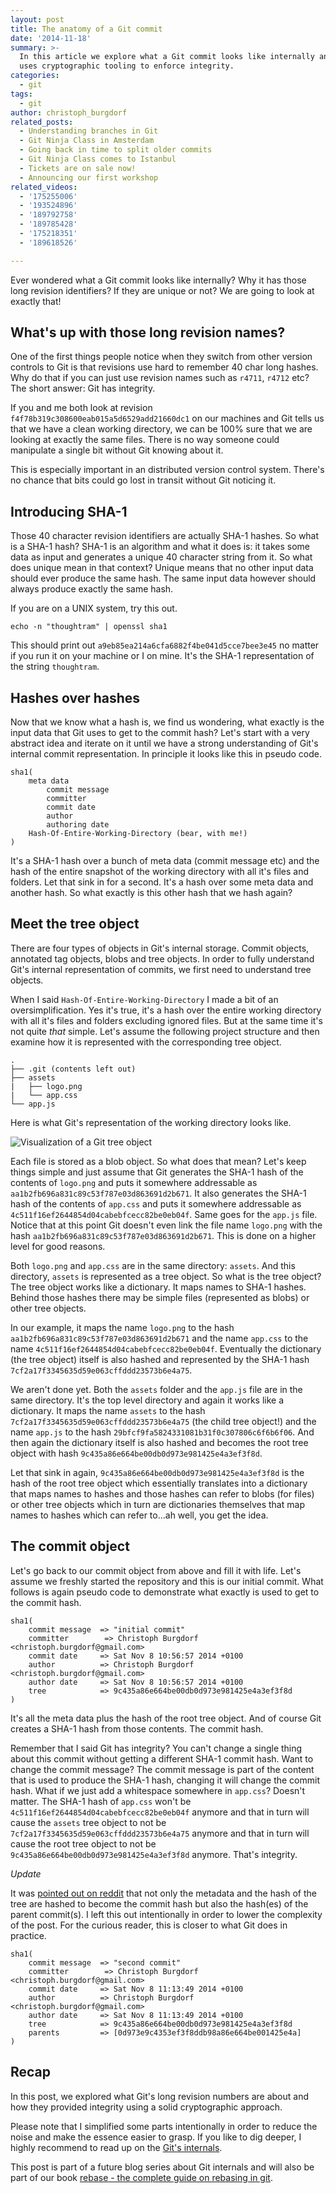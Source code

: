 ```yaml
---
layout: post
title: The anatomy of a Git commit
date: '2014-11-18'
summary: >-
  In this article we explore what a Git commit looks like internally and how Git
  uses cryptographic tooling to enforce integrity.
categories: 
  - git
tags:
  - git
author: christoph_burgdorf
related_posts:
  - Understanding branches in Git
  - Git Ninja Class in Amsterdam
  - Going back in time to split older commits
  - Git Ninja Class comes to Istanbul
  - Tickets are on sale now!
  - Announcing our first workshop
related_videos:
  - '175255006'
  - '193524896'
  - '189792758'
  - '189785428'
  - '175218351'
  - '189618526'

---
```


Ever wondered what a Git commit looks like internally? Why it has those long revision identifiers? If they are unique or not? We are going to look at exactly that!

## What's up with those long revision names?

One of the first things people notice when they switch from other version controls to Git is that revisions use hard to remember 40 char long hashes. Why do that if you can just use revision names such as `r4711`, `r4712` etc? The short answer: Git has integrity. 

If you and me both look at revision `f4f78b319c308600eab015a5d6529add21660dc1` on our machines and Git tells us that we have a clean working directory, we can be 100% sure that we are looking at exactly the same files. There is no way someone could manipulate a single bit without Git knowing about it.

This is especially important in an distributed version control system. There's no chance that bits could go lost in transit without Git noticing it.

## Introducing SHA-1 

Those 40 character revision identifiers are actually SHA-1 hashes. So what is a SHA-1 hash? SHA-1 is an algorithm and what it does is: it takes some data as input and generates a unique 40 character string from it. So what does unique mean in that context? Unique means that no other input data should ever produce the same hash. The same input data however should always produce exactly the same hash.

If you are on a UNIX system, try this out.

`echo -n "thoughtram" | openssl sha1`

This should print out `a9eb85ea214a6cfa6882f4be041d5cce7bee3e45` no matter if you run it on your machine or I on mine. It's the SHA-1 representation of the string `thoughtram`.

## Hashes over hashes

Now that we know what a hash is, we find us wondering, what exactly is the input data that Git uses to get to the commit hash? Let's start with a very abstract idea and iterate on it until we have a strong understanding of Git's internal commit representation. In principle it looks like this in pseudo code.

    sha1(
        meta data
            commit message
            committer
            commit date
            author
            authoring date
        Hash-Of-Entire-Working-Directory (bear, with me!)
    )

It's a SHA-1 hash over a bunch of meta data (commit message etc) and the hash of the entire snapshot of the working directory with all it's files and folders. Let that sink in for a second. It's a hash over some meta data and another hash. So what exactly is this other hash that we hash again?

## Meet the tree object

There are four types of objects in Git's internal storage. Commit objects, annotated tag objects, blobs and tree objects. In order to fully understand Git's internal representation of commits, we first need to understand tree objects.

When I said `Hash-Of-Entire-Working-Directory` I made a bit of an oversimplification. Yes it's true, it's a hash over the entire working directory with all it's files and folders excluding ignored files. But at the same time it's not quite *that* simple. Let's assume the following project structure and then examine how it is represented with the corresponding tree object.

    .
    ├── .git (contents left out)
    ├── assets
    |   ├── logo.png
    |   └── app.css
    └── app.js

Here is what Git's representation of the working directory looks like.

<img alt="Visualization of a Git tree object" src="/assets/git_tree.png">

Each file is stored as a blob object. So what does that mean? Let's keep things simple and just assume that Git generates the SHA-1 hash of the contents of `logo.png` and puts it somewhere addressable as `aa1b2fb696a831c89c53f787e03d863691d2b671`. It also generates the SHA-1 hash of the contents of `app.css` and puts it somewhere addressable as `4c511f16ef2644854d04cabebfcecc82be0eb04f`. Same goes for the `app.js` file. Notice that at this point Git doesn't even link the file name `logo.png` with the hash `aa1b2fb696a831c89c53f787e03d863691d2b671`. This is done on a higher level for good reasons.

Both `logo.png` and `app.css` are in the same directory: `assets`. And this directory, `assets` is represented as a tree object. So what is the tree object? The tree object works like a dictionary. It maps names to SHA-1 hashes. Behind those hashes there may be simple files (represented as blobs) or other tree objects.

In our example, it maps the name `logo.png` to the hash `aa1b2fb696a831c89c53f787e03d863691d2b671` and the name `app.css` to the name `4c511f16ef2644854d04cabebfcecc82be0eb04f`. Eventually the dictionary (the tree object) itself is also hashed and represented by the SHA-1 hash `7cf2a17f3345635d59e063cffddd23573b6e4a75`.

We aren't done yet. Both the `assets` folder and the `app.js` file are in the same directory. It's the top level directory and again it works like a dictionary. It maps the name `assets` to the hash `7cf2a17f3345635d59e063cffddd23573b6e4a75` (the child tree object!) and the name `app.js` to the hash `29bfcf9fa5824331081b31f0c307806c6f6b6f06`. And then again the dictionary itself is also hashed and becomes the root tree object with hash `9c435a86e664be00db0d973e981425e4a3ef3f8d`.

Let that sink in again, `9c435a86e664be00db0d973e981425e4a3ef3f8d` is the hash of the root tree object which essentially translates into a dictionary that maps names to hashes and those hashes can refer to blobs (for files) or other tree objects which in turn are dictionaries themselves that map names to hashes which can refer to...ah well, you get the idea.

## The commit object

Let's go back to our commit object from above and fill it with life. Let's assume we freshly started the repository and this is our initial commit. What follows is again pseudo code to demonstrate what exactly is used to get to the commit hash.

    sha1(
        commit message  => "initial commit"
        committer        => Christoph Burgdorf <christoph.burgdorf@gmail.com>
        commit date     => Sat Nov 8 10:56:57 2014 +0100
        author          => Christoph Burgdorf <christoph.burgdorf@gmail.com>
        author date     => Sat Nov 8 10:56:57 2014 +0100
        tree            => 9c435a86e664be00db0d973e981425e4a3ef3f8d
    )

It's all the meta data plus the hash of the root tree object. And of course Git creates a SHA-1 hash from those contents. The commit hash.

Remember that I said Git has integrity? You can't change a single thing about this commit without getting a different SHA-1 commit hash. Want to change the commit message? The commit message is part of the content that is used to produce the SHA-1 hash, changing it will change the commit hash. What if we just add a whitespace somewhere in `app.css`? Doesn't matter. The SHA-1 hash of `app.css` won't be `4c511f16ef2644854d04cabebfcecc82be0eb04f` anymore and that in turn will cause the `assets` tree object to not be `7cf2a17f3345635d59e063cffddd23573b6e4a75` anymore and that in turn will cause the root tree object to not be `9c435a86e664be00db0d973e981425e4a3ef3f8d` anymore. That's integrity.

*Update*

It was [pointed out on reddit](http://www.reddit.com/r/git/comments/2mocvq/the_anatomy_of_a_git_commit/cm6unkp) that not only the metadata and the hash of the tree are hashed to become the commit hash but also the hash(es) of the parent commit(s). I left this out intentionally in order to lower the complexity of the post. For the curious reader, this is closer to what Git does in practice.

    sha1(
        commit message  => "second commit"
        committer        => Christoph Burgdorf <christoph.burgdorf@gmail.com>
        commit date     => Sat Nov 8 11:13:49 2014 +0100
        author          => Christoph Burgdorf <christoph.burgdorf@gmail.com>
        author date     => Sat Nov 8 11:13:49 2014 +0100
        tree            => 9c435a86e664be00db0d973e981425e4a3ef3f8d
        parents         => [0d973e9c4353ef3f8ddb98a86e664be001425e4a]
    )

## Recap

In this post, we explored what Git's long revision numbers are about and how they provided integrity using a solid cryptographic approach.

Please note that I simplified some parts intentionally in order to reduce the noise and make the essence easier to grasp. If you like to dig deeper, I highly recommend to read up on the [Git's internals](http://git-scm.com/book/en/v2/Git-Internals-Git-Objects).

This post is part of a future blog series about Git internals and will also be part of our book [rebase - the complete guide on rebasing in git](https://leanpub.com/rebase-the-complete-guide-on-rebasing-in-git).

